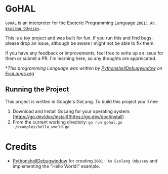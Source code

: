 # GoHAL

`GoHAL` is an interpreter for the Esoteric Programming Language [`2001: An Esolang Odyssey`](https://esolangs.org/wiki/2001:_An_Esolang_Odyssey).

This is a toy project and was built for fun. If you run this and find bugs, please drop an issue, although be aware I might not be able to fix them.

If you have any feedback or improvements, feel free to write up an issue for them or submit a PR. I'm learning here, so any thoughts are appreicated.

**This programming Language was written by *[PythonshellDebugwindow](https://esolangs.org/wiki/User:PythonshellDebugwindow) on [EsoLangs.org](https://esolangs.org)`**

## Running the Project

This project is written in Google's GoLang. To build this project you'll nee

1. Download and Install GoLang for your operating system: [https://go.dev/doc/install](https://go.dev/doc/install)
2. From the current working directory: `go run gohal.go ./examples/hello_world.go`

# Credits

- [PythonshellDebugwindow](https://esolangs.org/wiki/User:PythonshellDebugwindow) for creating `2001: An Esolang Odyssey` and implementing the "Hello World!" example.
